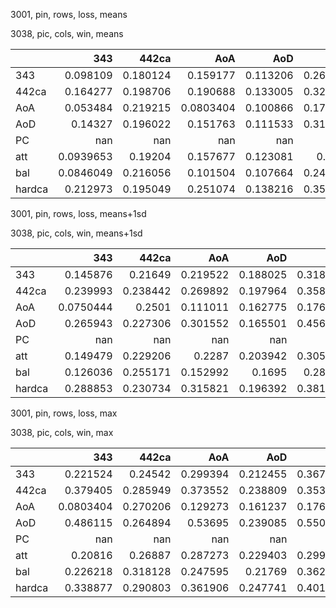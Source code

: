 3001, pin, rows, loss, means

3038, pic, cols, win, means

|        |         343 |      442ca |         AoA |        AoD |         PC |         att |        bal |     hardca |
|:-------|------------:|-----------:|------------:|-----------:|-----------:|------------:|-----------:|-----------:|
| 343    |   0.098109  |   0.180124 |   0.159177  |   0.113206 |   0.261077 |   0.120076  |   0.152628 |   0.148683 |
| 442ca  |   0.164277  |   0.198706 |   0.190688  |   0.133005 |   0.329104 |   0.155559  |   0.173848 |   0.179936 |
| AoA    |   0.053484  |   0.219215 |   0.0803404 |   0.100866 |   0.176779 |   0.0631455 |   0.106252 |   0.205522 |
| AoD    |   0.14327   |   0.196022 |   0.151763  |   0.111533 |   0.316222 |   0.102954  |   0.132748 |   0.21516  |
| PC     | nan         | nan        | nan         | nan        | nan        | nan         | nan        | nan        |
| att    |   0.0939653 |   0.19204  |   0.157677  |   0.123081 |   0.2614   |   0.116791  |   0.152302 |   0.149123 |
| bal    |   0.0846049 |   0.216056 |   0.101504  |   0.107664 |   0.243298 |   0.0757805 |   0.122303 |   0.224484 |
| hardca |   0.212973  |   0.195049 |   0.251074  |   0.138216 |   0.351035 |   0.20103   |   0.193069 |   0.171525 |

3001, pin, rows, loss, means+1sd

3038, pic, cols, win, means+1sd

|        |         343 |      442ca |        AoA |        AoD |         PC |         att |        bal |     hardca |
|:-------|------------:|-----------:|-----------:|-----------:|-----------:|------------:|-----------:|-----------:|
| 343    |   0.145876  |   0.21649  |   0.219522 |   0.188025 |   0.318793 |   0.164651  |   0.218103 |   0.1924   |
| 442ca  |   0.239993  |   0.238442 |   0.269892 |   0.197964 |   0.358849 |   0.217917  |   0.226999 |   0.23371  |
| AoA    |   0.0750444 |   0.2501   |   0.111011 |   0.162775 |   0.176779 |   0.0897366 |   0.155077 |   0.254754 |
| AoD    |   0.265943  |   0.227306 |   0.301552 |   0.165501 |   0.456451 |   0.184413  |   0.19765  |   0.253585 |
| PC     | nan         | nan        | nan        | nan        | nan        | nan         | nan        | nan        |
| att    |   0.149479  |   0.229206 |   0.2287   |   0.203942 |   0.305853 |   0.176276  |   0.224021 |   0.191296 |
| bal    |   0.126036  |   0.255171 |   0.152992 |   0.1695   |   0.28889  |   0.11013   |   0.175168 |   0.277549 |
| hardca |   0.288853  |   0.230734 |   0.315821 |   0.196392 |   0.381728 |   0.23823   |   0.236169 |   0.22294  |

3001, pin, rows, loss, max

3038, pic, cols, win, max

|        |         343 |      442ca |        AoA |        AoD |         PC |         att |        bal |     hardca |
|:-------|------------:|-----------:|-----------:|-----------:|-----------:|------------:|-----------:|-----------:|
| 343    |   0.221524  |   0.24542  |   0.299394 |   0.212455 |   0.367754 |   0.192466  |   0.309317 |   0.226765 |
| 442ca  |   0.379405  |   0.285949 |   0.373552 |   0.238809 |   0.353862 |   0.305171  |   0.32421  |   0.323573 |
| AoA    |   0.0803404 |   0.270206 |   0.129273 |   0.161237 |   0.176779 |   0.0897366 |   0.198885 |   0.234298 |
| AoD    |   0.486115  |   0.264894 |   0.53695  |   0.239085 |   0.550822 |   0.261502  |   0.274519 |   0.286996 |
| PC     | nan         | nan        | nan        | nan        | nan        | nan         | nan        | nan        |
| att    |   0.20816   |   0.26887  |   0.287273 |   0.229403 |   0.299474 |   0.227883  |   0.333818 |   0.228955 |
| bal    |   0.226218  |   0.318128 |   0.247595 |   0.21769  |   0.362016 |   0.135097  |   0.259212 |   0.349754 |
| hardca |   0.338877  |   0.290803 |   0.361906 |   0.247741 |   0.401752 |   0.285416  |   0.316658 |   0.339753 |

